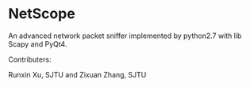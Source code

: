 # NetScope
An advanced network packet sniffer implemented by python2.7 with lib Scapy and PyQt4.

Contributers:

Runxin Xu, SJTU and Zixuan Zhang, SJTU
